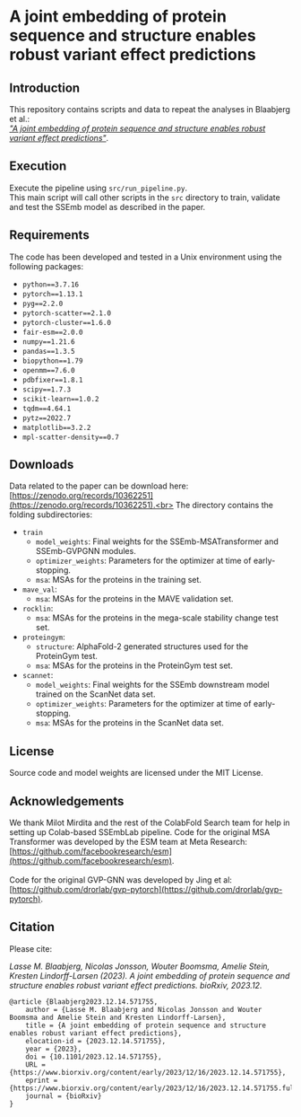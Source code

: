 # A joint embedding of protein sequence and structure enables robust variant effect predictions

## Introduction
This repository contains scripts and data to repeat the analyses in Blaabjerg et al.:<br>
[*"A joint embedding of protein sequence and structure enables robust variant effect predictions"*](https://www.biorxiv.org/content/10.1101/2023.12.14.571755v1).

## Execution
Execute the pipeline using `src/run_pipeline.py`.<br>
This main script will call other scripts in the `src` directory to train, validate and test the SSEmb model as described in the paper.

## Requirements
The code has been developed and tested in a Unix environment using the following packages:<br>
* `python==3.7.16`
* `pytorch==1.13.1`
* `pyg==2.2.0`
* `pytorch-scatter==2.1.0`
* `pytorch-cluster==1.6.0`
* `fair-esm==2.0.0`
* `numpy==1.21.6`
* `pandas==1.3.5` 
* `biopython==1.79`
* `openmm==7.6.0`
* `pdbfixer==1.8.1`
* `scipy==1.7.3`
* `scikit-learn==1.0.2`
* `tqdm==4.64.1`
* `pytz==2022.7`
* `matplotlib==3.2.2` 
* `mpl-scatter-density==0.7` 

## Downloads 
Data related to the paper can be download here: [https://zenodo.org/records/10362251](https://zenodo.org/records/10362251).<br>
The directory contains the folding subdirectories:<br>
* `train`
    * `model_weights`: Final weights for the SSEmb-MSATransformer and SSEmb-GVPGNN modules.
    * `optimizer_weights`: Parameters for the optimizer at time of early-stopping.
    * `msa`: MSAs for the proteins in the training set.
* `mave_val`:
    * `msa`: MSAs for the proteins in the MAVE validation set.
* `rocklin`:
    * `msa`: MSAs for the proteins in the mega-scale stability change test set.
* `proteingym`:
    * `structure`: AlphaFold-2 generated structures used for the ProteinGym test.
    * `msa`: MSAs for the proteins in the ProteinGym test set.
* `scannet`:
    * `model_weights`: Final weights for the SSEmb downstream model trained on the ScanNet data set.
    * `optimizer_weights`: Parameters for the optimizer at time of early-stopping.
    * `msa`: MSAs for the proteins in the ScanNet data set.

## License
Source code and model weights are licensed under the MIT License.

## Acknowledgements
We thank Milot Mirdita and the rest of the ColabFold Search team for help in setting up Colab-based SSEmbLab pipeline.
Code for the original MSA Transformer was developed by the ESM team at Meta Research:<br>
[https://github.com/facebookresearch/esm](https://github.com/facebookresearch/esm).
<br/><br/>
Code for the original GVP-GNN was developed by Jing et al:<br>
[https://github.com/drorlab/gvp-pytorch](https://github.com/drorlab/gvp-pytorch).

## Citation
Please cite:

*Lasse M. Blaabjerg, Nicolas Jonsson, Wouter Boomsma, Amelie Stein, Kresten Lindorff-Larsen (2023). A joint embedding of protein sequence and structure enables robust variant effect predictions. bioRxiv, 2023.12.*

```
@article {Blaabjerg2023.12.14.571755,
	author = {Lasse M. Blaabjerg and Nicolas Jonsson and Wouter Boomsma and Amelie Stein and Kresten Lindorff-Larsen},
	title = {A joint embedding of protein sequence and structure enables robust variant effect predictions},
	elocation-id = {2023.12.14.571755},
	year = {2023},
	doi = {10.1101/2023.12.14.571755},
	URL = {https://www.biorxiv.org/content/early/2023/12/16/2023.12.14.571755},
	eprint = {https://www.biorxiv.org/content/early/2023/12/16/2023.12.14.571755.full.pdf},
	journal = {bioRxiv}
}
```


